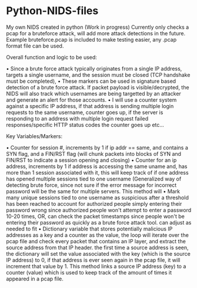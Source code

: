# Python-NIDS-files
My own NIDS created in python (Work in progress)
Currently only checks a pcap for a bruteforce attack, will add more attack detections in the future.
Example bruteforce.pcap is included to make testing easier, any .pcap format file can be used.

Overall function and logic to be used:

•	Since a brute force attack typically originates from a single IP address, targets a single username, and the session must be closed (TCP handshake must be completed),
•	These markers can be used in signature based detection of a brute force attack. If packet payload is visible/decrypted, the NIDS will also track which usernames are being targetted by an attacker and generate an alert for those accounts.
•	I will use a counter system against a specific IP address, if that address is sending multiple login requests to the same username, counter goes up, if the server is responding to an address with multiple login request failed responses/specific HTTP status codes the counter goes up etc...

Key Variables/Markers: 

•	Counter for session #, increments by 1 if ip addr == same, and contains a SYN flag, and a FIN/RST flag (will chunk packets into blocks of SYN and FIN/RST to indicate a session opening and closing)
•	Counter for an ip address, increments by 1 if address is accessing the same uname and, has more than 1 session associated with it, this will keep track of if one address has opened multiple sessions tied to one username (Generalized way of detecting brute force, since not sure if the error message for incorrect password will be the same for multiple servers. This method will 
•	Mark many unique sessions tied to one username as suspicious after a threshold has been reached to account for authorized people simply entering their password wrong since authorized people won't attempt to enter a password 10-20 times, OR, can check the packet timestamps since people won't be entering their password as quickly as a brute force attack tool. can adjust as needed to fit
•	Dictionary variable that stores potentially malicious IP addresses as a key and a counter as the value, the loop will iterate over the pcap file and check every packet that contains an IP layer, and extract the source address from that IP header. the first time a source address is seen, the dictionary will set the value associated with the key (which is the source IP address) to 0, if that address is ever seen again in the pcap file, it will increment that value by 1. This method links a source IP address (key) to a counter (value) which is used to keep track of the amount of times it appeared in a pcap file.
